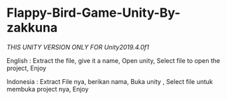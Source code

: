 # Flappy-Bird-Game-Unity-By-zakkuna

*THIS UNITY VERSION ONLY FOR Unity2019.4.0f1*

English :
Extract the file, give it a name, Open unity, Select file to open the project, Enjoy 

Indonesia :
Extract File nya, berikan nama, Buka unity , Select file untuk membuka project nya, Enjoy 
